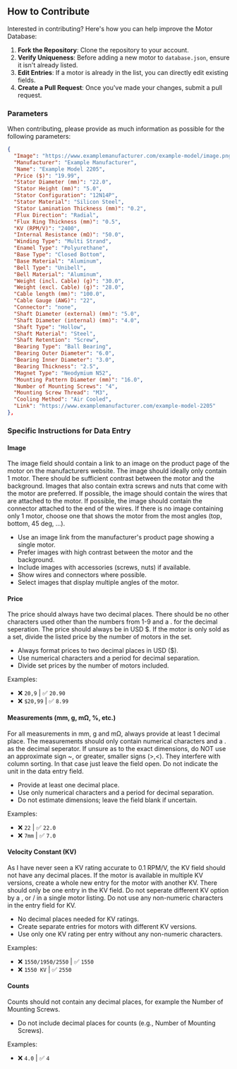 ## How to Contribute

Interested in contributing? Here's how you can help improve the Motor Database:

1. **Fork the Repository**: Clone the repository to your account.
2. **Verify Uniqueness**: Before adding a new motor to `database.json`, ensure it isn't already listed.
3. **Edit Entries**: If a motor is already in the list, you can directly edit existing fields.
4. **Create a Pull Request**: Once you've made your changes, submit a pull request.

### Parameters

When contributing, please provide as much information as possible for the following parameters:

```json
{
  "Image": "https://www.examplemanufacturer.com/example-model/image.png",
  "Manufacturer": "Example Manufacturer",
  "Name": "Example Model 2205",
  "Price ($)": "19.99",
  "Stator Diameter (mm)": "22.0",
  "Stator Height (mm)": "5.0",
  "Stator Configuration": "12N14P",
  "Stator Material": "Silicon Steel",
  "Stator Lamination Thickness (mm)": "0.2",
  "Flux Direction": "Radial",
  "Flux Ring Thickness (mm)": "0.5",
  "KV (RPM/V)": "2400",
  "Internal Resistance (mΩ)": "50.0",
  "Winding Type": "Multi Strand",
  "Enamel Type": "Polyurethane",
  "Base Type": "Closed Bottom",
  "Base Material": "Aluminum",
  "Bell Type": "Unibell",
  "Bell Material": "Aluminum",
  "Weight (incl. Cable) (g)": "30.0",
  "Weight (excl. Cable) (g)": "28.0",
  "Cable length (mm)": "100.0",
  "Cable Gauge (AWG)": "22",
  "Connector": "none",
  "Shaft Diameter (external) (mm)": "5.0",
  "Shaft Diameter (internal) (mm)": "4.0",
  "Shaft Type": "Hollow",
  "Shaft Material": "Steel",
  "Shaft Retention": "Screw",
  "Bearing Type": "Ball Bearing",
  "Bearing Outer Diameter": "6.0",
  "Bearing Inner Diameter": "3.0",
  "Bearing Thickness": "2.5",
  "Magnet Type": "Neodymium N52",
  "Mounting Pattern Diameter (mm)": "16.0",
  "Number of Mounting Screws": "4",
  "Mounting Screw Thread": "M3",
  "Cooling Method": "Air Cooled",
  "Link": "https://www.examplemanufacturer.com/example-model-2205"
},
```

### Specific Instructions for Data Entry

#### Image

The image field should contain a link to an image on the product page of the motor on the manufacturers website. The image should ideally only contain 1 motor. There should be sufficient contrast between the motor and the background. Images that also contain extra screws and nuts that come with the motor are preferred. If possible, the image should contain the wires that are attached to the motor. If possible, the image should contain the connector attached to the end of the wires. If there is no image containing only 1 motor, choose one that shows the motor from the most angles (top, bottom, 45 deg, ...).

- Use an image link from the manufacturer's product page showing a single motor.
- Prefer images with high contrast between the motor and the background.
- Include images with accessories (screws, nuts) if available.
- Show wires and connectors where possible.
- Select images that display multiple angles of the motor.

#### Price

The price should always have two decimal places. There should be no other characters used other than the numbers from 1-9 and a . for the decimal seperation. The price should always be in USD $. If the motor is only sold as a set, divide the listed price by the number of motors in the set.

- Always format prices to two decimal places in USD ($).
- Use numerical characters and a period for decimal separation.
- Divide set prices by the number of motors included.

Examples:
  - ❌ `20,9`   | ✅ `20.90`
  - ❌ `$20,99` | ✅ `8.99`

#### Measurements (mm, g, mΩ, %, etc.)
For all measurements in mm, g and mΩ, always provide at least 1 decimal place. The measurements should only contain numerical characters and a . as the decimal seperator. If unsure as to the exact dimensions, do NOT use an approximate sign ~, or greater, smaller signs (>,<). They interfere with column sorting. In that case just leave the field open. Do not indicate the unit in the data entry field.

- Provide at least one decimal place.
- Use only numerical characters and a period for decimal separation.
- Do not estimate dimensions; leave the field blank if uncertain.

Examples:
  - ❌ `22`  | ✅ `22.0`
  - ❌ `7mm` | ✅ `7.0`

#### Velocity Constant (KV)

As I have never seen a KV rating accurate to 0.1 RPM/V, the KV field should not have any decimal places. If the motor is available in multiple KV versions, create a whole new entry for the motor with another KV. There should only be one entry in the KV field. Do not seperate different KV option by a , or / in a single motor listing. Do not use any non-numeric characters in the entry field for KV.

- No decimal places needed for KV ratings.
- Create separate entries for motors with different KV versions.
- Use only one KV rating per entry without any non-numeric characters.

Examples:
  - ❌ `1550/1950/2550` | ✅ `1550`
  - ❌ `1550 KV`        | ✅ `2550`

#### Counts

Counts should not contain any decimal places, for example the Number of Mounting Screws.

- Do not include decimal places for counts (e.g., Number of Mounting Screws).

Examples:
  - ❌ `4.0` | ✅ `4`
